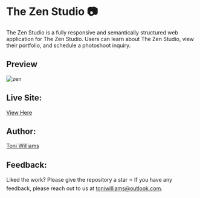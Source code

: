 # The Zen Studio 📷 


The Zen Studio is a fully responsive and semantically structured web application for The Zen Studio. Users can learn about The Zen Studio, view their portfolio, and schedule a photoshoot inquiry.

## Preview
![zen](https://user-images.githubusercontent.com/100317017/180869418-a29093f0-c45f-42d4-b44b-6029f02cb01f.jpg)

## Live Site:
[View Here](https://thezenstudio.netlify.app/)
 

## Author:
[Toni Williams](https://toniwilliams.netlify.app)

## Feedback:
Liked the work? Please give the repository a star ⭐️
If you have any feedback, please reach out to us at toniwilliams@outlook.com.
